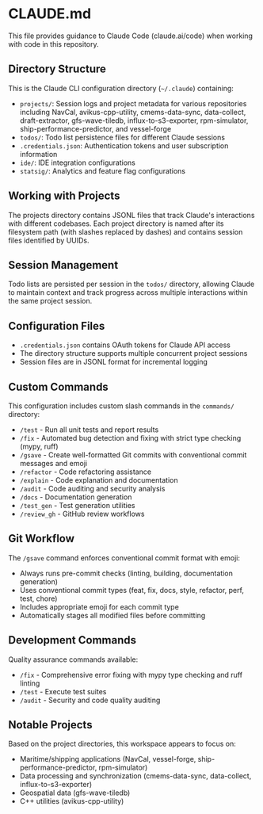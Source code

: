 # CLAUDE.md

This file provides guidance to Claude Code (claude.ai/code) when working with code in this repository.

## Directory Structure

This is the Claude CLI configuration directory (`~/.claude`) containing:

- `projects/`: Session logs and project metadata for various repositories including NavCal, avikus-cpp-utility, cmems-data-sync, data-collect, draft-extractor, gfs-wave-tiledb, influx-to-s3-exporter, rpm-simulator, ship-performance-predictor, and vessel-forge
- `todos/`: Todo list persistence files for different Claude sessions
- `.credentials.json`: Authentication tokens and user subscription information
- `ide/`: IDE integration configurations
- `statsig/`: Analytics and feature flag configurations

## Working with Projects

The projects directory contains JSONL files that track Claude's interactions with different codebases. Each project directory is named after its filesystem path (with slashes replaced by dashes) and contains session files identified by UUIDs.

## Session Management

Todo lists are persisted per session in the `todos/` directory, allowing Claude to maintain context and track progress across multiple interactions within the same project session.

## Configuration Files

- `.credentials.json` contains OAuth tokens for Claude API access
- The directory structure supports multiple concurrent project sessions
- Session files are in JSONL format for incremental logging

## Custom Commands

This configuration includes custom slash commands in the `commands/` directory:

- `/test` - Run all unit tests and report results
- `/fix` - Automated bug detection and fixing with strict type checking (mypy, ruff)
- `/gsave` - Create well-formatted Git commits with conventional commit messages and emoji
- `/refactor` - Code refactoring assistance
- `/explain` - Code explanation and documentation
- `/audit` - Code auditing and security analysis
- `/docs` - Documentation generation
- `/test_gen` - Test generation utilities
- `/review_gh` - GitHub review workflows

## Git Workflow

The `/gsave` command enforces conventional commit format with emoji:
- Always runs pre-commit checks (linting, building, documentation generation)
- Uses conventional commit types (feat, fix, docs, style, refactor, perf, test, chore)
- Includes appropriate emoji for each commit type
- Automatically stages all modified files before committing

## Development Commands

Quality assurance commands available:
- `/fix` - Comprehensive error fixing with mypy type checking and ruff linting
- `/test` - Execute test suites
- `/audit` - Security and code quality auditing

## Notable Projects

Based on the project directories, this workspace appears to focus on:
- Maritime/shipping applications (NavCal, vessel-forge, ship-performance-predictor, rpm-simulator)
- Data processing and synchronization (cmems-data-sync, data-collect, influx-to-s3-exporter)
- Geospatial data (gfs-wave-tiledb)
- C++ utilities (avikus-cpp-utility)